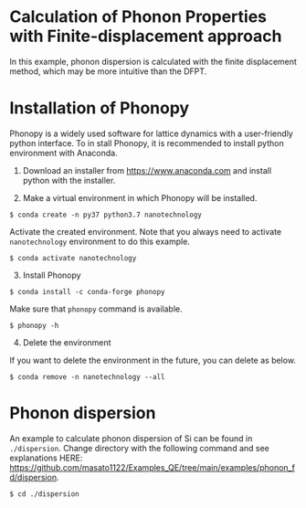 Calculation of Phonon Properties with Finite-displacement approach
===================================================================

In this example, phonon dispersion is calculated with the finite displacement method, 
which may be more intuitive than the DFPT.

# Installation of Phonopy

Phonopy is a widely used software for lattice dynamics with a user-friendly python interface.
To in stall Phonopy, it is recommended to install python environment with Anaconda.

1. Download an installer from https://www.anaconda.com and install python with the installer.

2. Make a virtual environment in which Phonopy will be installed.

```
$ conda create -n py37 python3.7 nanotechnology
```

Activate the created environment.
Note that you always need to activate ``nanotechnology`` environment to do this example.
```
$ conda activate nanotechnology
```

3. Install Phonopy

```
$ conda install -c conda-forge phonopy
```

Make sure that ``phonopy`` command is available.

```
$ phonopy -h
```

4. Delete the environment

If you want to delete the environment in the future, you can delete as below.
```
$ conda remove -n nanotechnology --all
```


# Phonon dispersion

An example to calculate phonon dispersion of Si can be found in ``./dispersion``.
Change directory with the following command and see explanations HERE: 
https://github.com/masato1122/Examples_QE/tree/main/examples/phonon_fd/dispersion.

```
$ cd ./dispersion
```

